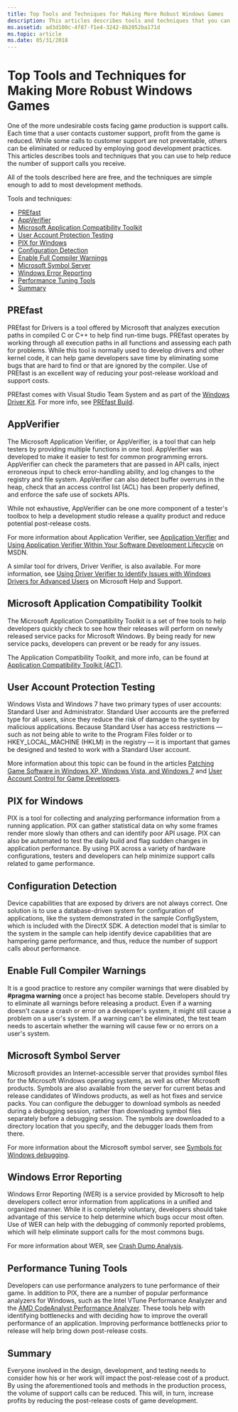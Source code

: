 ```yaml
---
title: Top Tools and Techniques for Making More Robust Windows Games
description: This articles describes tools and techniques that you can use to help reduce the number of support calls you receive.
ms.assetid: ad3d100c-4f87-f1e4-3242-8b2052ba171d
ms.topic: article
ms.date: 05/31/2018
---
```


# Top Tools and Techniques for Making More Robust Windows Games

One of the more undesirable costs facing game production is support calls. Each time that a user contacts customer support, profit from the game is reduced. While some calls to customer support are not preventable, others can be eliminated or reduced by employing good development practices. This articles describes tools and techniques that you can use to help reduce the number of support calls you receive.

All of the tools described here are free, and the techniques are simple enough to add to most development methods.

Tools and techniques:

-   [PREfast](#prefast)
-   [AppVerifier](#appverifier)
-   [Microsoft Application Compatibility Toolkit](#microsoft-application-compatibility-toolkit)
-   [User Account Protection Testing](#user-account-protection-testing)
-   [PIX for Windows](#pix-for-windows)
-   [Configuration Detection](#configuration-detection)
-   [Enable Full Compiler Warnings](#enable-full-compiler-warnings)
-   [Microsoft Symbol Server](#microsoft-symbol-server)
-   [Windows Error Reporting](#windows-error-reporting)
-   [Performance Tuning Tools](#performance-tuning-tools)
-   [Summary](#summary)

## PREfast

PREfast for Drivers is a tool offered by Microsoft that analyzes execution paths in compiled C or C++ to help find run-time bugs. PREfast operates by working through all execution paths in all functions and assessing each path for problems. While this tool is normally used to develop drivers and other kernel code, it can help game developers save time by eliminating some bugs that are hard to find or that are ignored by the compiler. Use of PREfast is an excellent way of reducing your post-release workload and support costs.

PREfast comes with Visual Studio Team System and as part of the [Windows Driver Kit](https://www.microsoft.com/whdc/devtools/WDK/). For more info, see [PREfast Build](/previous-versions/ff550532(v=vs.85)).

## AppVerifier

The Microsoft Application Verifier, or AppVerifier, is a tool that can help testers by providing multiple functions in one tool. AppVerifier was developed to make it easier to test for common programming errors. AppVerifier can check the parameters that are passed in API calls, inject erroneous input to check error-handling ability, and log changes to the registry and file system. AppVerifier can also detect buffer overruns in the heap, check that an access control list (ACL) has been properly defined, and enforce the safe use of sockets APIs.

While not exhaustive, AppVerifier can be one more component of a tester's toolbox to help a development studio release a quality product and reduce potential post-release costs.

For more information about Application Verifier, see [Application Verifier](/previous-versions/ms220948(v=vs.80)) and [Using Application Verifier Within Your Software Development Lifecycle](/previous-versions/aa480483(v=msdn.10)) on MSDN. 

A similar tool for drivers, Driver Verifier, is also available. For more information, see [Using Driver Verifier to Identify Issues with Windows Drivers for Advanced Users](https://support.microsoft.com/Default.aspx?kbid=244617) on Microsoft Help and Support.

## Microsoft Application Compatibility Toolkit

The Microsoft Application Compatibility Toolkit is a set of free tools to help developers quickly check to see how their releases will perform on newly released service packs for Microsoft Windows. By being ready for new service packs, developers can prevent or be ready for any issues.

The Application Compatibility Toolkit, and more info, can be found at [Application Compatibility Toolkit (ACT)](/windows/win32/win7appqual/application-compatibility-toolkit--act-).

## User Account Protection Testing

Windows Vista and Windows 7 have two primary types of user accounts: Standard User and Administrator. Standard User accounts are the preferred type for all users, since they reduce the risk of damage to the system by malicious applications. Because Standard User has access restrictions — such as not being able to write to the Program Files folder or to HKEY\_LOCAL\_MACHINE (HKLM) in the registry — it is important that games be designed and tested to work with a Standard User account.

More information about this topic can be found in the articles [Patching Game Software in Windows XP, Windows Vista, and Windows 7](./patching-methods-in-windows-xp-and-vista.md) and [User Account Control for Game Developers](./user-account-control-for-game-developers.md).

## PIX for Windows

PIX is a tool for collecting and analyzing performance information from a running application. PIX can gather statistical data on why some frames render more slowly than others and can identify poor API usage. PIX can also be automated to test the daily build and flag sudden changes in application performance. By using PIX across a variety of hardware configurations, testers and developers can help minimize support calls related to game performance.

## Configuration Detection

Device capabilities that are exposed by drivers are not always correct. One solution is to use a database-driven system for configuration of applications, like the system demonstrated in the sample ConfigSystem, which is included with the DirectX SDK. A detection model that is similar to the system in the sample can help identify device capabilities that are hampering game performance, and thus, reduce the number of support calls about performance.

## Enable Full Compiler Warnings

It is a good practice to restore any compiler warnings that were disabled by **\#pragma warning** once a project has become stable. Developers should try to eliminate all warnings before releasing a product. Even if a warning doesn't cause a crash or error on a developer's system, it might still cause a problem on a user's system. If a warning can't be eliminated, the test team needs to ascertain whether the warning will cause few or no errors on a user's system.

## Microsoft Symbol Server

Microsoft provides an Internet-accessible server that provides symbol files for the Microsoft Windows operating systems, as well as other Microsoft products. Symbols are also available from the server for current betas and release candidates of Windows products, as well as hot fixes and service packs. You can configure the debugger to download symbols as needed during a debugging session, rather than downloading symbol files separately before a debugging session. The symbols are downloaded to a directory location that you specify, and the debugger loads them from there.

For more information about the Microsoft symbol server, see [Symbols for Windows debugging](/windows-hardware/drivers/debugger/symbols).

## Windows Error Reporting

Windows Error Reporting (WER) is a service provided by Microsoft to help developers collect error information from applications in a unified and organized manner. While it is completely voluntary, developers should take advantage of this service to help determine which bugs occur most often. Use of WER can help with the debugging of commonly reported problems, which will help eliminate support calls for the most commons bugs.

For more information about WER, see [Crash Dump Analysis](./crash-dump-analysis.md).

## Performance Tuning Tools

Developers can use performance analyzers to tune performance of their game. In addition to PIX, there are a number of popular performance analyzers for Windows, such as the Intel VTune Performance Analyzer and the [AMD CodeAnalyst Performance Analyzer](https://developer.amd.com/cpu/CodeAnalyst/). These tools help with identifying bottlenecks and with deciding how to improve the overall performance of an application. Improving performance bottlenecks prior to release will help bring down post-release costs.

## Summary

Everyone involved in the design, development, and testing needs to consider how his or her work will impact the post-release cost of a product. By using the aforementioned tools and methods in the production process, the volume of support calls can be reduced. This will, in turn, increase profits by reducing the post-release costs of game development.

 

 
